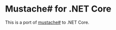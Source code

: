# Mustache# for .NET Core
This is a port of [mustache#](https://github.com/jehugaleahsa/mustache-sharp) to .NET Core.
